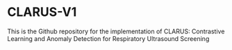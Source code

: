 # CLARUS-V1
This is the Github repository for the implementation of CLARUS: Contrastive Learning and Anomaly Detection for Respiratory Ultrasound Screening 
